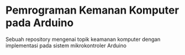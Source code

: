 # Pemrograman Kemanan Komputer pada Arduino
Sebuah repository mengenai topik keamanan komputer dengan implementasi pada sistem mikrokontroler Arduino
